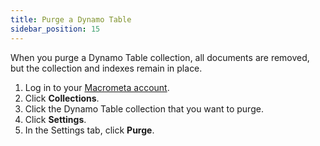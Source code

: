 ```yaml
---
title: Purge a Dynamo Table
sidebar_position: 15
---
```


When you purge a Dynamo Table collection, all documents are removed, but the collection and indexes remain in place.

1. Log in to your [Macrometa account](https://auth.paas.macrometa.io/).
1. Click **Collections**.
1. Click the Dynamo Table collection that you want to purge.
1. Click **Settings**.
1. In the Settings tab, click **Purge**.
